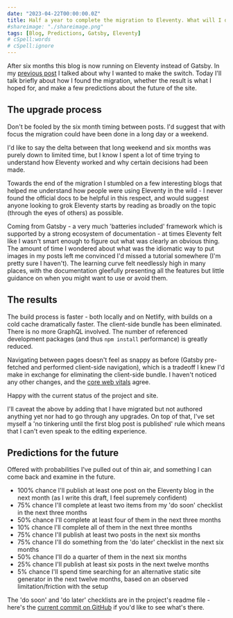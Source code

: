```yaml
---
date: "2023-04-22T00:00:00.0Z"
title: Half a year to complete the migration to Eleventy. What will I do with the rest of it?
#shareimage: "./shareimage.png"
tags: [Blog, Predictions, Gatsby, Eleventy]
# cSpell:words
# cSpell:ignore
---
```


After six months this blog is now running on Eleventy instead of Gatsby. In my [previous post][eleventy migration announcement post] I talked about why I wanted to make the switch. Today I'll talk briefly about how I found the migration, whether the result is what I hoped for, and make a few predictions about the future of the site.

## The upgrade process

Don't be fooled by the six month timing between posts. I'd suggest that with focus the migration could have been done in a long day or a weekend.

I'd like to say the delta between that long weekend and six months was purely down to limited time, but I know I spent a lot of time trying to understand how Eleventy worked and why certain decisions had been made.

Towards the end of the migration I stumbled on a few interesting blogs that helped me understand how people were using Eleventy in the wild - I never found the official docs to be helpful in this respect, and would suggest anyone looking to grok Eleventy starts by reading as broadly on the topic (through the eyes of others) as possible.

Coming from Gatsby - a very much 'batteries included' framework which is supported by a strong ecosystem of documentation - at times Eleventy felt like I wasn't smart enough to figure out what was clearly an obvious thing. The amount of time I wondered about what was the idiomatic way to put images in my posts left me convinced I'd missed a tutorial somewhere (I'm pretty sure I haven't). The learning curve felt needlessly high in many places, with the documentation gleefully presenting all the features but little guidance on when you might want to use or avoid them.

## The results

The build process is faster - both locally and on Netlify, with builds on a cold cache dramatically faster. The client-side bundle has been eliminated. There is no more GraphQL involved. The number of referenced development packages (and thus `npm install` performance) is greatly reduced.

Navigating between pages doesn't feel as snappy as before (Gatsby pre-fetched and performed client-side navigation), which is a tradeoff I knew I'd make in exchange for eliminating the client-side bundle. I haven't noticed any other changes, and the [core web vitals] agree.

Happy with the current status of the project and site.

I'll caveat the above by adding that I have migrated but not authored anything yet nor had to go through any upgrades. On top of that, I've set myself a 'no tinkering until the first blog post is published' rule which means that I can't even speak to the editing experience.

## Predictions for the future

Offered with probabilities I've pulled out of thin air, and something I can come back and examine in the future.

- 100% chance I'll publish at least one post on the Eleventy blog in the next month (as I write this draft, I feel supremely confident)
- 75% chance I'll complete at least two items from my 'do soon' checklist in the next three months
- 50% chance I'll complete at least four of them in the next three months
- 10% chance I'll complete all of them in the next three months
- 75% chance I'll publish at least two posts in the next six months
- 75% chance I'll do something from the 'do later' checklist in the next six months
- 50% chance I'll do a quarter of them in the next six months
- 25% chance I'll publish at least six posts in the next twelve months
- 5% chance I'll spend time searching for an alternative static site generator in the next twelve months, based on an observed limitation/friction with the setup

The 'do soon' and 'do later' checklists are in the project's readme file - here's the [current commit on GitHub][blog readme at commit of post time] if you'd like to see what's there.

[core web vitals]: https://web.dev/vitals/
[eleventy migration announcement post]: /blog/2022/10/the-next-time-you-see-me-i-will-be-eleventy/
[blog readme at commit of post time]: https://github.com/taddison/personal-site/blob/2897cc24e89d7dd646db53520bba1b51d54cd446/README.md
